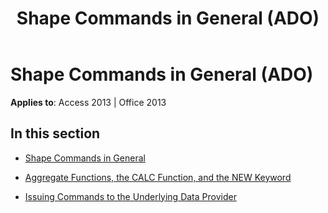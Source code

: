 ﻿---
title: Shape Commands in General (ADO)
TOCTitle: Shape Commands in General
ms:assetid: 41ba726c-37d9-4b9a-92a4-7ddbbfec4458
ms:mtpsurl: https://msdn.microsoft.com/en-us/library/JJ249189(v=office.15)
ms:contentKeyID: 48544458
ms.date: 09/18/2015
mtps_version: v=office.15
---

# Shape Commands in General (ADO)


**Applies to**: Access 2013 | Office 2013

## In this section

  - [Shape Commands in General](shape-commands-in-general.md)

  - [Aggregate Functions, the CALC Function, and the NEW Keyword](aggregate-functions-the-calc-function-and-the-new-keyword.md)

  - [Issuing Commands to the Underlying Data Provider](issuing-commands-to-the-underlying-data-provider.md)

